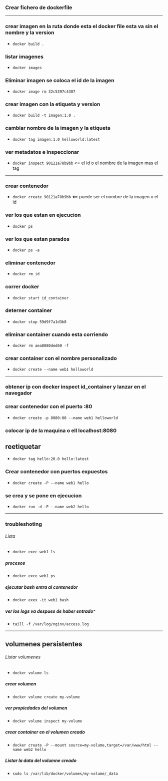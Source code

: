 ### Crear fichero de dockerfile


---

### crear imagen en la ruta donde esta el docker file esta va sin el nombre y la version
* `docker build .`

### listar imagenes

* `docker images`

### Eliminar imagen se coloca el id de la imagen

* `docker image rm 32c5397c4387`

### crear imagen con la etiqueta y version
* `docker build -t imagen:1.0 .`

### cambiar nombre de la imagen y la etiqueta
* `docker tag imagen:1.0 helloworld:latest`

### ver metadatos e inspeccionar 
* `docker inspect 90121a78b9bb` <= el id o el nombre de la imagen mas el tag

---

### crear contenedor 
* `docker create 90121a78b9bb` <== puede ser el nombre de la imagen o el id

### ver los que estan en ejecucion
* `docker ps`

### ver los que estan parados
* `docker ps -a`

### eliminar contenedor
* `docker rm id`

### correr docker
* `docker start id_container`

### deterner container

* `docker stop 59d9f7a1d3b8`

### eliminar container cuando esta corriendo
* `docker rm aea8080ded60 -f`

### crear container con el nombre personalizado
* `docker create --name web1 helloworld`

---

### obtener ip con docker inspect id_container y lanzar en el navegador

### crear contenedor con el puerto :80
* `docker create -p 8080:80 --name web1 helloworld`

### colocar ip de la maquina o ell localhost:8080

## reetiquetar
* `docker tag hello:20.0 hello:latest`

### Crear contenedor con puertos expuestos
* `docker create -P --name web1 hello`

### se crea y se pone en ejecucion
* `docker run -d -P --name web2 hello`

---

### troubleshoting

###### Lista 
* `docker exec web1 ls`

##### procesos
* `docker exce web1 ps`

##### ejecutar bash entra al contenedor
* `docker exex -it web1 bash`

##### ver los logs va despues de haber entrado^
* `taill -f /var/log/nginx/access.log`

---
## volumenes persistentes

###### Listar volumenes
* `docker volume ls`

##### crear volumen
* `docker volume create my-volume`

##### ver propiedades del volumen
* `docker volume inspect my-volume`

##### crear container en el volumen creado
* `docker create -P --mount source=my-volume,target=/var/www/html --name web2 hello`
##### Listar la data del volumne creado
* `sudo ls /var/lib/docker/volumes/my-volume/_data`



